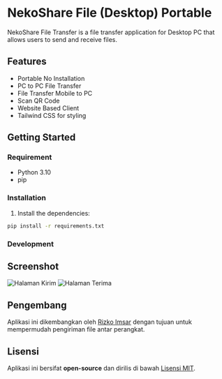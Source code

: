 # NekoShare File (Desktop) Portable
NekoShare File Transfer is a file transfer application for Desktop PC that allows users to send and receive files.

## Features
- Portable No Installation
- PC to PC File Transfer
- File Transfer Mobile to PC
- Scan QR Code
- Website Based Client
- Tailwind CSS for styling

## Getting Started

### Requirement
- Python 3.10
- pip

### Installation

1. Install the dependencies:

```bash
pip install -r requirements.txt
```

### Development


## Screenshot
![Halaman Kirim](screenshoot/6-kirim.jpeg)
![Halaman Terima](screenshoot/7-terima.jpeg)

## Pengembang
Aplikasi ini dikembangkan oleh [Rizko Imsar](https://github.com/rizko77) dengan tujuan untuk mempermudah pengiriman file antar perangkat.

## Lisensi
Aplikasi ini bersifat **open-source** dan dirilis di bawah [Lisensi MIT](#).
